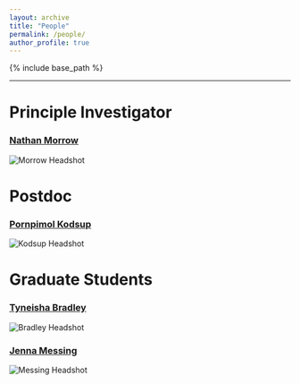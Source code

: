 ```yaml
---
layout: archive
title: "People"
permalink: /people/
author_profile: true
---
```


{% include base_path %}


----------

Principle Investigator
======

### [Nathan Morrow](https://sph.tulane.edu/ihsd/nathan-morrow)
![Morrow Headshot](https://jenna-messing.github.io/OSO-LoGiC/assets/morrow.png)

Postdoc
======

### [Pornpimol Kodsup](https://www.linkedin.com/in/pornpimol-kodsup-ms-mph-2a0318150/)
![Kodsup Headshot](https://jenna-messing.github.io/OSO-LoGiC/assets/kodsup.jpg)

Graduate Students
======

### [Tyneisha Bradley](https://www.linkedin.com/in/tyneisha-bradley-5a5750117/)
![Bradley Headshot](https://jenna-messing.github.io/OSO-LoGiC/assets/bradley.jpg)

### [Jenna Messing](https://www.linkedin.com/in/jennamessing/)
![Messing Headshot](https://jenna-messing.github.io/OSO-LoGiC/assets/messing.jpg)
